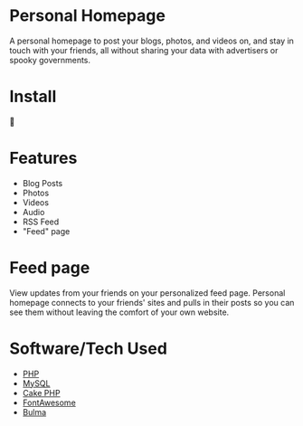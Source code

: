 # Personal Homepage

A personal homepage to post your blogs, photos, and videos on, and stay in touch
with your friends, all without sharing your data with advertisers or spooky
governments.

# Install

🤷‍

# Features

- Blog Posts
- Photos
- Videos
- Audio
- RSS Feed
- "Feed" page

# Feed page

View updates from your friends on your personalized feed page. Personal homepage
connects to your friends' sites and pulls in their posts so you can see them
without leaving the comfort of your own website.

# Software/Tech Used

- [PHP](https://www.php.net)
- [MySQL](https://www.mysql.com)
- [Cake PHP](https://www.cakephp.org)
- [FontAwesome](https://www.fontawesome.com)
- [Bulma](https://bulma.io)
